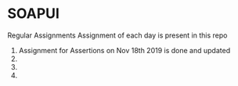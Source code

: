 # SOAPUI
Regular Assignments
Assignment of each day is present in this repo

1. Assignment for Assertions on Nov 18th 2019 is done and updated 
2.
3.
4.

